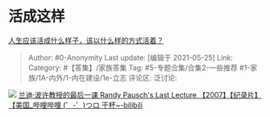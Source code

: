 # 活成这样
[人生应该活成什么样子，该以什么样的方式活着？](https://www.zhihu.com/question/290003248/answer/1344906957)

> Author: #0-Anonymity
> Last update: [编辑于 2021-05-25]
> Link:
> Category: #【答集】/家族答集
> Tag: #5-专题合集/合集2-一些推荐 #1-家族/1A-内外/1-内在建设/1e-立志
> 评论区:
> 泛讨论:

![](https://pic1.zhimg.com/50/v2-b8d3a7e143c4d0aa79dce79de38f7a58_hd.jpg?source=1940ef5c)
[兰迪·波许教授的最后一课 Randy Pausch's Last Lecture 【2007】【纪录片】【美国\_哔哩哔哩 (゜-゜)つロ 干杯~-bilibili](https://link.zhihu.com/?target=https%3A//m.bilibili.com/video/BV1ks411a7Xq%3Fp%3D1%26share_medium%3Diphone%26share_plat%3Dios%26share_source%3DCOPY%26share_tag%3Ds_i%26timestamp%3D1594998924%26unique_k%3DiKE8WR)
